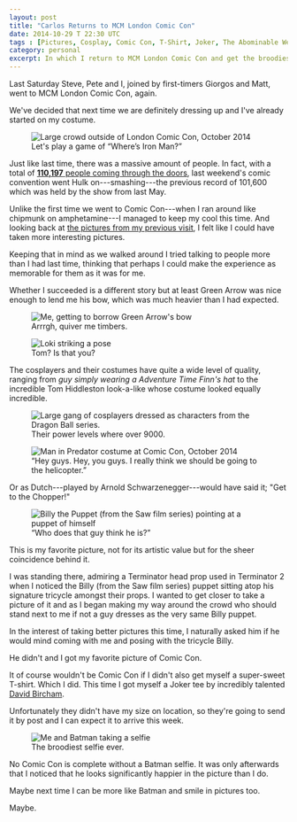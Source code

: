 ```yaml
---
layout: post
title: "Carlos Returns to MCM London Comic Con"
date: 2014-10-29 T 22:30 UTC
tags : [Pictures, Cosplay, Comic Con, T-Shirt, Joker, The Abominable Weekly Update, Batman]
category: personal
excerpt: In which I return to MCM London Comic Con and get the broodiest selfie ever with none other than Batman.
---
```

Last Saturday Steve, Pete and I, joined by first-timers Giorgos and Matt, went to MCM London Comic Con, again.

We've decided that next time we are definitely dressing up and I've already started on my costume.

<figure>
	<img class="js-lazy-load" data-original="/assets/posts/2014/october/carlos-returns-to-mcm-london-comic-con/large-crowd-outside-of-comic-con-october-2014.jpg" alt="Large crowd outside of London Comic Con, October 2014">
	<figcaption>Let's play a game of “Where’s Iron Man?”</figcaption>
</figure>

Just like last time, there was a massive amount of people. In fact, with a total of [**110,197** people coming through the doors][comiccon], last weekend's comic convention went Hulk on---smashing---the previous record of 101,600 which was held by the show from last May.

<p data-pullquote="Green Arrow was nice enough to lend me his bow."></p>

Unlike the first time we went to Comic Con---when I ran around like chipmunk on amphetamine---I managed to keep my cool this time. And looking back at [the pictures from my previous visit][post], I felt like I could have taken more interesting pictures.

Keeping that in mind as we walked around I tried talking to people more than I had last time, thinking that perhaps I could make the experience as memorable for them as it was for me.

Whether I succeeded is a different story but at least Green Arrow was nice enough to lend me his bow, which was much heavier than I had expected.

<figure>
	<img class="js-lazy-load" data-original="/assets/posts/2014/october/carlos-returns-to-mcm-london-comic-con/carlos-eriksson-and-green-arrow.jpg" alt="Me, getting to borrow Green Arrow's bow">
	<figcaption>Arrrgh, quiver me timbers.</figcaption>
</figure>

<figure>
	<img class="js-lazy-load" data-original="/assets/posts/2014/october/carlos-returns-to-mcm-london-comic-con/young-man-in-loki-costume-strikes-a-pose.jpg" alt="Loki striking a pose">
	<figcaption>Tom? Is that you?</figcaption>
</figure>

The cosplayers and their costumes have quite a wide level of quality, ranging from *guy simply wearing a Adventure Time Finn's hat* to the incredible Tom Hiddleston look-a-like whose costume looked equally incredible.

<figure>
	<img class="js-lazy-load" data-original="/assets/posts/2014/october/carlos-returns-to-mcm-london-comic-con/gang-of-dragon-ball-cosplayers.jpg" alt="Large gang of cosplayers dressed as characters from the Dragon Ball series.">
	<figcaption>Their power levels where over 9000.</figcaption>
</figure>



<figure>
	<img class="js-lazy-load" data-original="/assets/posts/2014/october/carlos-returns-to-mcm-london-comic-con/man-in-predator-costume-at-comic-con.jpg" alt="Man in Predator costume at Comic Con, October 2014">
	<figcaption>“Hey guys. Hey, you guys. I really think we should be going to the helicopter.”</figcaption>
</figure>

Or as Dutch---played by Arnold Schwarzenegger---would have said it; "Get to the Chopper!"

<figure>
	<img class="js-lazy-load" data-original="/assets/posts/2014/october/carlos-returns-to-mcm-london-comic-con/man-in-billy-the-puppet-costume-pointing-at-a-billy-the-puppet-doll.jpg" alt="Billy the Puppet (from the Saw film series) pointing at a puppet of himself">
	<figcaption>“Who does that guy think he is?”</figcaption>
</figure>

This is my favorite picture, not for its artistic value but for the sheer coincidence behind it.

I was standing there, admiring a Terminator head prop used in Terminator 2 when I noticed the Billy (from the Saw film series) puppet sitting atop his signature tricycle amongst their props. I wanted to get closer to take a picture of it and as I began making my way around the crowd who should stand next to me if not a guy dresses as the very same Billy puppet.

In the interest of taking better pictures this time, I naturally asked him if he would mind coming with me and posing with the tricycle Billy.

He didn't and I got my favorite picture of Comic Con.

It of course wouldn't be Comic Con if I didn't also get myself a super-sweet T-shirt. Which I did. This time I got myself a Joker tee by incredibly talented [David Bircham][david].

Unfortunately they didn't have my size on location, so they're going to send it by post and I can expect it to arrive this week.

<figure>
	<img class="js-lazy-load" data-original="/assets/posts/2014/october/carlos-returns-to-mcm-london-comic-con/carlos-eriksson-and-batman-takes-a-selfie.jpg" alt="Me and Batman taking a selfie">
	<figcaption>The broodiest selfie ever.</figcaption>
</figure>

No Comic Con is complete without a Batman selfie. It was only afterwards that I noticed that he looks significantly happier in the picture than I do.

Maybe next time I can be more like Batman and smile in pictures too.

Maybe.

[comiccon]: http://www.mcmbuzz.com/2014/10/29/record-numbers-as-110000-attend-mcm-london-comic-con-october-2014/
[post]: /blog/carlos-goes-mcm-london-comic-con
[david]: http://www.birchamsart.com/



